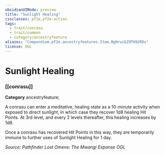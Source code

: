 ```yaml
---
obsidianUIMode: preview
title: "Sunlight Healing"
cssclasses: pf2e,pf2e-action
tags:
  - trait/conrasu
  - trait/common
  - category/ancestryfeature
aliases: "Compendium.pf2e.ancestryfeatures.Item.BgHrucbZ9TH92RDv"
license: OGL
---
```

# Sunlight Healing

### [[conrasu]]

**Category** ancestryfeature; 




A conrasu can enter a meditative, healing state as a 10-minute activity when exposed to direct sunlight, in which case they recover 1d8 healing Hit Points. At 3rd level, and every 2 levels thereafter, this healing increases by 1d8.

Once a conrasu has recovered Hit Points in this way, they are temporarily immune to further uses of Sunlight Healing for 1 day.

*Source: Pathfinder Lost Omens: The Mwangi Expanse*
*OGL*